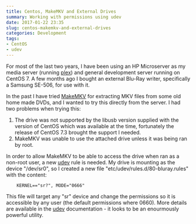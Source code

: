 ```yaml
---
title: Centos, MakeMKV and External Drives
summary: Working with permissions using udev
date: 2017-01-22 23:35
slug: centos-makemkv-and-external-drives
categories: Development
tags:
- CentOS
- udev
---
```

For most of the last two years, I have been using an HP Microserver as my media server (running [plex][plex]) and general development server running on CentOS 7. A few months ago I bought an external Blu-Ray writer, specifically a Samsung SE-506, for use with it.

In the past I have tried [MakeMKV][makemkv] for extracting MKV files from some old home made DVDs, and I wanted to try this directly from the server. I had two problems when trying this:

1. The drive was not supported by the libusb version supplied with the version of CentOS which was available at the time, fortunately the release of CentOS 7.3 brought the support I needed. 
2. MakeMKV was unable to use the attached drive unless it was being ran by root.


In order to allow MakeMKV to be able to access the drive when ran as a non-root user, a new [udev][udev] rule is needed. My drive is mounting as the device "/dev/sr0", so I created a new file "etc/udev/rules.d/80-bluray.rules" with the content:

~~~
    KERNEL=="sr?", MODE="0666"
~~~

This file will target any "sr" device and change the permissions so it is accessible by any user (the default permissions where 0660). More details are available in the [udev][udev] documentation - it looks to be an enourmously powerful utility.


[makemkv]: http://www.makemkv.com "MakeMKV"
[plex]: https://www.plex.tv "Plex Media Server - Your media on all your devices"
[udev]: https://wiki.archlinux.org/index.php/udev "udev"
